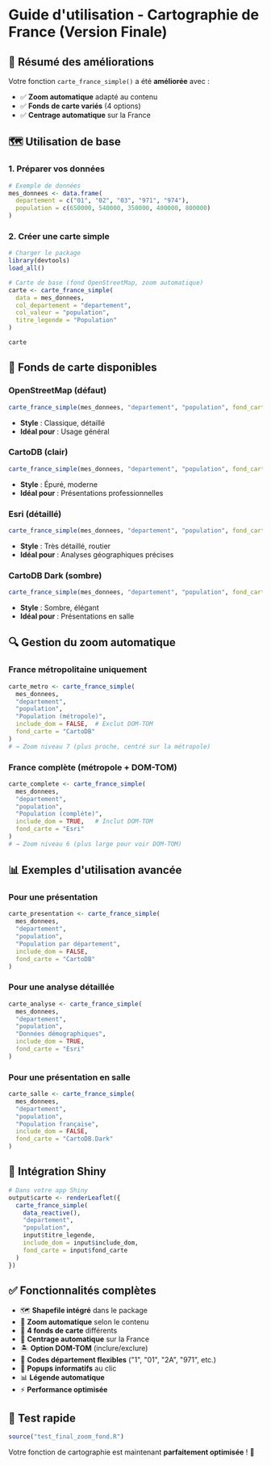 # Guide d'utilisation - Cartographie de France (Version Finale)

## 🎯 Résumé des améliorations

Votre fonction `carte_france_simple()` a été **améliorée** avec :
- ✅ **Zoom automatique** adapté au contenu
- ✅ **Fonds de carte variés** (4 options)
- ✅ **Centrage automatique** sur la France

## 🗺️ Utilisation de base

### 1. Préparer vos données

```r
# Exemple de données
mes_donnees <- data.frame(
  departement = c("01", "02", "03", "971", "974"),
  population = c(650000, 540000, 350000, 400000, 800000)
)
```

### 2. Créer une carte simple

```r
# Charger le package
library(devtools)
load_all()

# Carte de base (fond OpenStreetMap, zoom automatique)
carte <- carte_france_simple(
  data = mes_donnees,
  col_departement = "departement",
  col_valeur = "population",
  titre_legende = "Population"
)

carte
```

## 🎨 Fonds de carte disponibles

### OpenStreetMap (défaut)
```r
carte_france_simple(mes_donnees, "departement", "population", fond_carte = "OpenStreetMap")
```
- **Style** : Classique, détaillé
- **Idéal pour** : Usage général

### CartoDB (clair)
```r
carte_france_simple(mes_donnees, "departement", "population", fond_carte = "CartoDB")
```
- **Style** : Épuré, moderne
- **Idéal pour** : Présentations professionnelles

### Esri (détaillé)
```r
carte_france_simple(mes_donnees, "departement", "population", fond_carte = "Esri")
```
- **Style** : Très détaillé, routier
- **Idéal pour** : Analyses géographiques précises

### CartoDB Dark (sombre)
```r
carte_france_simple(mes_donnees, "departement", "population", fond_carte = "CartoDB.Dark")
```
- **Style** : Sombre, élégant
- **Idéal pour** : Présentations en salle

## 🔍 Gestion du zoom automatique

### France métropolitaine uniquement
```r
carte_metro <- carte_france_simple(
  mes_donnees, 
  "departement", 
  "population", 
  "Population (métropole)",
  include_dom = FALSE,  # Exclut DOM-TOM
  fond_carte = "CartoDB"
)
# → Zoom niveau 7 (plus proche, centré sur la métropole)
```

### France complète (métropole + DOM-TOM)
```r
carte_complete <- carte_france_simple(
  mes_donnees, 
  "departement", 
  "population", 
  "Population (complète)",
  include_dom = TRUE,   # Inclut DOM-TOM
  fond_carte = "Esri"
)
# → Zoom niveau 6 (plus large pour voir DOM-TOM)
```

## 📊 Exemples d'utilisation avancée

### Pour une présentation
```r
carte_presentation <- carte_france_simple(
  mes_donnees,
  "departement", 
  "population",
  "Population par département",
  include_dom = FALSE,
  fond_carte = "CartoDB"
)
```

### Pour une analyse détaillée
```r
carte_analyse <- carte_france_simple(
  mes_donnees,
  "departement", 
  "population", 
  "Données démographiques",
  include_dom = TRUE,
  fond_carte = "Esri"
)
```

### Pour une présentation en salle
```r
carte_salle <- carte_france_simple(
  mes_donnees,
  "departement", 
  "population",
  "Population française",
  include_dom = FALSE,
  fond_carte = "CartoDB.Dark"
)
```

## 🚀 Intégration Shiny

```r
# Dans votre app Shiny
output$carte <- renderLeaflet({
  carte_france_simple(
    data_reactive(), 
    "departement", 
    "population",
    input$titre_legende,
    include_dom = input$include_dom,
    fond_carte = input$fond_carte
  )
})
```

## ✅ Fonctionnalités complètes

- 🗺️ **Shapefile intégré** dans le package
- 🎯 **Zoom automatique** selon le contenu
- 🎨 **4 fonds de carte** différents
- 📍 **Centrage automatique** sur la France
- 🏝️ **Option DOM-TOM** (inclure/exclure)
- 🔢 **Codes département flexibles** ("1", "01", "2A", "971", etc.)
- 💬 **Popups informatifs** au clic
- 📊 **Légende automatique**
- ⚡ **Performance optimisée**

## 🧪 Test rapide

```r
source("test_final_zoom_fond.R")
```

Votre fonction de cartographie est maintenant **parfaitement optimisée** ! 🎉
